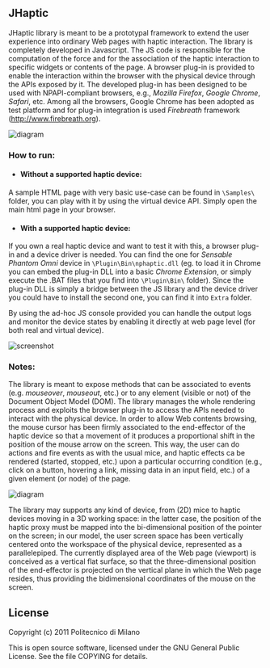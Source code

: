 JHaptic
-------

JHaptic library is meant to be a prototypal framework to extend the user experience into ordinary Web pages with haptic interaction. The library is completely developed in Javascript. The JS code is responsible for the computation of the force and for the association of the haptic interaction to specific widgets or contents of the page.
A browser plug-in is provided to enable the interaction within the browser with the physical device through the APIs exposed by it. The developed plug-in has been designed to be used with NPAPI-compliant browsers, e.g., *Mozilla Firefox*, *Google Chrome*, *Safari*, etc.
Among all the browsers, Google Chrome has been adopted as test platform and for plug-in integration is used *Firebreath* framework (http://www.firebreath.org).

![diagram](https://raw.github.com/guari/jhaptic/master/JS-Framework/Images/JH_basic_arch.png)

### How to run:

* #### Without a supported haptic device:
A sample HTML page with very basic use-case can be found in ```\Samples\``` folder, you can play with it by using the virtual device API. Simply open the main html page in your browser.

* #### With a supported haptic device:
If you own a real haptic device and want to test it with this, a browser plug-in and a device driver is needed. You can find the one for *Sensable Phantom Omni* device in ```\Plugin\Bin\nphaptic.dll```
(eg. to load it in Chrome you can embed the plug-in DLL into a basic *Chrome Extension*, or simply execute the .BAT files that you find into ```\Plugin\Bin\``` folder).
Since the plug-in DLL is simply a bridge between the JS library and the device driver you could have to install the second one, you can find it into ```Extra``` folder.

By using the ad-hoc JS console provided you can handle the output logs and monitor the device states by enabling it directly at web page level (for both real and virtual device).

![screenshot](https://raw.github.com/guari/jhaptic/master/JS-Framework/Images/JHConsole.jpg)

### Notes:

The library is meant to expose methods that can be associated to events (e.g. *mouseover*, *mouseout*, etc.) or to any element (visible or not) of the Document Object Model (DOM). The library manages the whole rendering process and exploits the browser plug-in to access the APIs needed to interact with the physical device.
In order to allow Web contents browsing, the mouse cursor has been firmly associated to the end-effector of the haptic device so that a movement of it produces a proportional shift in the position of the mouse arrow on the screen. This way, the user can do actions and fire events as with the usual mice, and haptic effects ca be rendered (started, stopped, etc.) upon a particular occurring condition (e.g., click on a button, hovering a link, missing data in an input field, etc.) of a given element (or node) of the page.

<img align="center" src="https://raw.github.com/guari/jhaptic/master/JS-Framework/Images/JH_basic_arch2.png" alt="diagram">

The library may supports any kind of device, from (2D) mice to haptic devices moving in a 3D working space: in the latter case, the position of the haptic proxy must be mapped into the bi-dimensional position of the pointer on the screen; in our model, the user screen space has been vertically centered onto the workspace of the physical device, represented as a parallelepiped. The currently displayed area of the Web page (viewport) is conceived as a vertical flat surface, so that the three-dimensional position of the end-effector is projected on the vertical plane in which the Web page resides, thus providing the bidimensional coordinates of the mouse on the screen.

License
-------

Copyright (c) 2011 Politecnico di Milano

This is open source software, licensed under the GNU General Public License. See the file COPYING for details.